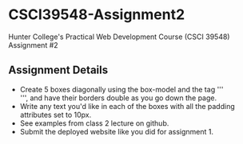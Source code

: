 # CSCI39548-Assignment2
Hunter College's Practical Web Development Course (CSCI 39548) Assignment #2

## Assignment Details
- Create 5 boxes diagonally using the box-model and the tag '''<div>''', and have their borders double as you go down the page.
- Write any text you'd like in each of the boxes with all the padding attributes set to 10px.
- See examples from class 2 lecture on github.
- Submit the deployed website like you did for assignment 1.
